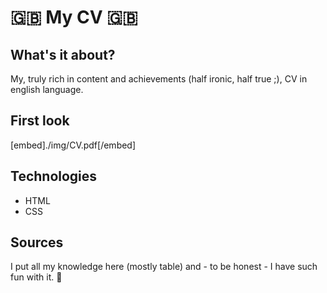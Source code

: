 #  🇬🇧 My CV  🇬🇧

## What's it about?

My, truly rich in content and achievements (half ironic, half true ;), CV in english language.

## First look 

[embed]./img/CV.pdf[/embed]

## Technologies

+ HTML
+ CSS

## Sources
I put all my knowledge here (mostly table) and - to be honest - I have such fun with it. 🦄
